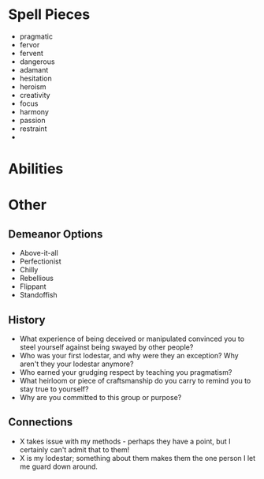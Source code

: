 # Spell Pieces
- pragmatic
- fervor
- fervent
- dangerous
- adamant
- hesitation
- heroism
- creativity
- focus
- harmony
- passion
- restraint
- 


# Abilities


# Other
## Demeanor Options
- Above-it-all
- Perfectionist
- Chilly
- Rebellious
- Flippant
- Standoffish

## History
- What experience of being deceived or manipulated convinced you to steel yourself against being swayed by other people?
- Who was your first lodestar, and why were they an exception? Why aren't they your lodestar anymore?
- Who earned your grudging respect by teaching you pragmatism?
- What heirloom or piece of craftsmanship do you carry to remind you to stay true to yourself?
- Why are you committed to this group or purpose?

## Connections
- X takes issue with my methods - perhaps they have a point, but I certainly can't admit that to them!
- X is my lodestar; something about them makes them the one person I let me guard down around.
